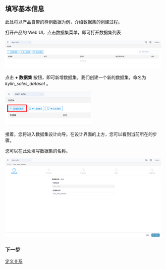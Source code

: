 ## 填写基本信息

此处将以产品自带的样例数据为例，介绍数据集的创建过程。

打开产品的 Web UI，点击数据集菜单，即可打开数据集列表

![打开数据集列表](images/basic_info/open_dataset_list.cn.png)

点击 **+ 数据集** 按钮，即可新增数据集。我们创建一个新的数据集，命名为 *kylin_sales_dataset* 。

<img src="images/basic_info/create_dataset.cn.png" alt="创建数据集" style="zoom:50%;" />

接着，您将进入数据集设计向导。在设计界面的上方，您可以看到当前所在的步骤。

您可以在此处填写数据集的名称。

![填写基本信息](images/basic_info/basic_information.cn.png)

### 下一步

[定义关系](s2_relationship.cn.md)

